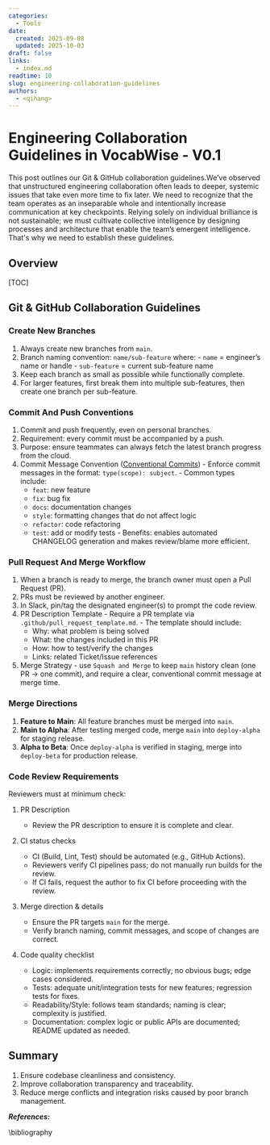 ```yaml
---
categories:
  - Tools
date: 
  created: 2025-09-08
  updated: 2025-10-03
draft: false
links:
  - index.md
readtime: 10
slug: engineering-collaboration-guidelines
authors:
  - <qihang>
---
```

# Engineering Collaboration Guidelines in VocabWise - V0.1
This post outlines our Git & GitHub collaboration guidelines.We’ve observed that unstructured engineering collaboration often leads to deeper, systemic issues that take even more time to fix later. We need to recognize that the team operates as an inseparable whole and intentionally increase communication at key checkpoints. Relying solely on individual brilliance is not sustainable; we must cultivate collective intelligence by designing processes and architecture that enable the team’s emergent intelligence. That's why we need to establish these guidelines.
<!-- more -->

## Overview
[TOC]

## Git & GitHub Collaboration Guidelines

### **Create New Branches**
   1. Always create new branches from `main`.
   2. Branch naming convention: `name/sub-feature` where:
     - `name` = engineer’s name or handle
     - `sub-feature` = current sub-feature name
   3. Keep each branch as small as possible while functionally complete.
   4. For larger features, first break them into multiple sub-features, then create one branch per sub-feature.

### **Commit And Push Conventions**
   1. Commit and push frequently, even on personal branches.
   2. Requirement: every commit must be accompanied by a push.
   3. Purpose: ensure teammates can always fetch the latest branch progress from the cloud.
   4. Commit Message Convention ([Conventional Commits](https://www.conventionalcommits.org/en/v1.0.0/))
     - Enforce commit messages in the format: `type(scope): subject`.
     - Common types include:
       - `feat`: new feature
       - `fix`: bug fix
       - `docs`: documentation changes
       - `style`: formatting changes that do not affect logic
       - `refactor`: code refactoring
       - `test`: add or modify tests
     - Benefits: enables automated CHANGELOG generation and makes review/blame more efficient.

### **Pull Request And Merge Workflow**
   1. When a branch is ready to merge, the branch owner must open a Pull Request (PR).
   2. PRs must be reviewed by another engineer.
   3. In Slack, pin/tag the designated engineer(s) to prompt the code review.
   4. PR Description Template
     - Require a PR template via `.github/pull_request_template.md`.
     - The template should include:
       - Why: what problem is being solved
       - What: the changes included in this PR
       - How: how to test/verify the changes
       - Links: related Ticket/Issue references
   5. Merge Strategy
     - use `Squash and Merge` to keep `main` history clean (one PR → one commit), and require a clear, conventional commit message at merge time.

### **Merge Directions**

 1. **Feature to Main**: All feature branches must be merged into `main`.
 2. **Main to Alpha**: After testing merged code, merge `main` into `deploy-alpha` for staging release.
 3. **Alpha to Beta**: Once `deploy-alpha` is verified in staging, merge into `deploy-beta` for production release.


### **Code Review Requirements**
Reviewers must at minimum check:

1. PR Description
    - Review the PR description to ensure it is complete and clear.
2. CI status checks
    - CI (Build, Lint, Test) should be automated (e.g., GitHub Actions).
    - Reviewers verify CI pipelines pass; do not manually run builds for the review.
    - If CI fails, request the author to fix CI before proceeding with the review.

3. Merge direction & details
    - Ensure the PR targets `main` for the merge.
    - Verify branch naming, commit messages, and scope of changes are correct.

4. Code quality checklist
    - Logic: implements requirements correctly; no obvious bugs; edge cases considered.
    - Tests: adequate unit/integration tests for new features; regression tests for fixes.
    - Readability/Style: follows team standards; naming is clear; complexity is justified.
    - Documentation: complex logic or public APIs are documented; README updated as needed.

## Summary
1. Ensure codebase cleanliness and consistency.
2. Improve collaboration transparency and traceability.
3. Reduce merge conflicts and integration risks caused by poor branch management.

***References:***

\bibliography

